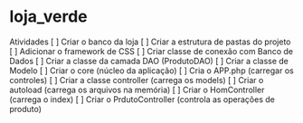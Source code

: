 # loja_verde

Atividades
[ ] Criar o banco da loja
[ ] Criar a estrutura de pastas do projeto
[ ] Adicionar o framework de CSS
[ ] Criar classe de conexão com Banco de Dados
[ ] Criar a classe da camada DAO (ProdutoDAO)
[ ] Criar a classe de Modelo
[ ] Criar o core (núcleo da aplicação)
    [ ] Cria o APP.php (carregar os controles)
    [ ] Criar a classe controller (carrega os models)
    [ ] Criar o autoload (carrega os arquivos na memória)
[ ] Criar o HomController (carrega o index)
[ ] Criar o PrdutoController (controla as operações de produto)    